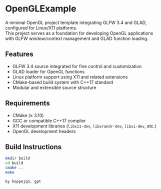 # OpenGLExample

A minimal OpenGL project template integrating GLFW 3.4 and GLAD, configured for Linux/X11 platforms.  
This project serves as a foundation for developing OpenGL applications with GLFW window/context management and GLAD function loading.

## Features

- GLFW 3.4 source integrated for fine control and customization  
- GLAD loader for OpenGL functions  
- Linux platform support using X11 and related extensions  
- CMake-based build system with C++17 standard  
- Modular and extensible source structure

## Requirements

- CMake (≥ 3.10)  
- GCC or compatible C++17 compiler  
- X11 development libraries (`libx11-dev`, `libxrandr-dev`, `libxi-dev`, etc.)  
- OpenGL development headers

## Build Instructions

```bash
mkdir build
cd build
cmake ..
make

by hoppejqn, gpt
